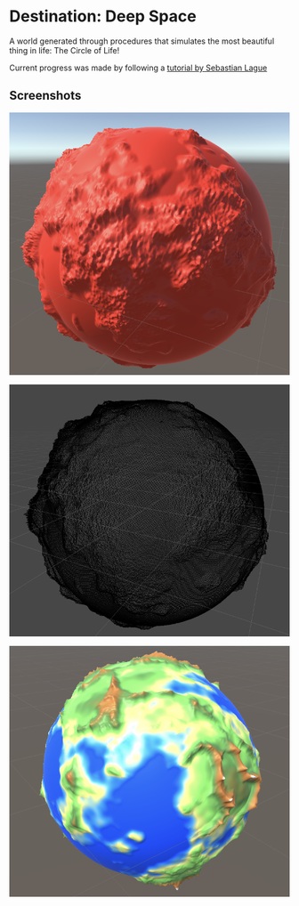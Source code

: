 # Destination: Deep Space

A world generated through procedures that simulates the most beautiful thing in
life: The Circle of Life!

Current progress was made by following a [tutorial by Sebastian Lague](https://youtu.be/QN39W020LqU)

## Screenshots

![world shaded](images/world_shaded.png)

![world wire frame](images/world_wire_frame.png)

![Texture](images/gradient.png)

